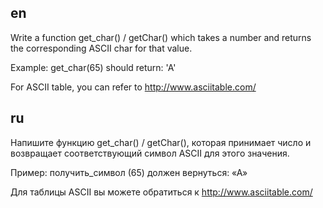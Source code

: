 ## en

Write a function get_char() / getChar() which takes a number and returns the corresponding ASCII char for that value.

Example:
get_char(65)
should return: 'A'

For ASCII table, you can refer to http://www.asciitable.com/

## ru

Напишите функцию get_char() / getChar(), которая принимает число и возвращает соответствующий символ ASCII для этого значения.

Пример:
получить_символ (65)
должен вернуться: «А»

Для таблицы ASCII вы можете обратиться к http://www.asciitable.com/

